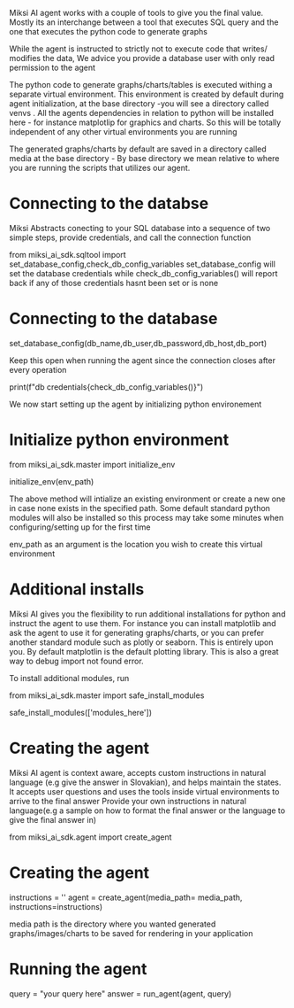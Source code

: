 Miksi AI agent works with a couple of tools to give you the final value. Mostly its an interchange between a tool that executes SQL query and the one that executes the python code to generate graphs 

While the agent is instructed to strictly not to execute code that writes/ modifies the data, We advice you provide a database user with only read permission to the agent

The python code to generate graphs/charts/tables is executed withing a separate virtual environment. This environment is created by default during agent initialization, at the base directory -you will see a directory called  venvs . All the agents dependencies in relation to python will be installed here - for instance matplotlip for graphics and charts. So this will be totally independent of any other virtual environments you are running

The generated graphs/charts by default are saved in a directory called media at the base directory - By base directory we mean relative to where you are running the scripts that utilizes our agent.

# Connecting to the databse 
Miksi Abstracts conecting to your SQL database into a sequence of two simple steps, provide credentials, and call the connection function

from miksi_ai_sdk.sqltool import set_database_config,check_db_config_variables
set_database_config will set the database credentials while check_db_config_variables() will report back if any of those credentials hasnt been set or is none

# Connecting to the database
set_database_config(db_name,db_user,db_password,db_host,db_port)

Keep this open when running the agent since the connection closes after every operation

print(f"db credentials{check_db_config_variables()}")

We now start setting up the agent by initializing python environement

# Initialize python environment
from miksi_ai_sdk.master import initialize_env

initialize_env(env_path)

The above method will intialize an existing environment or create a new one in case none exists in the specified path. Some default standard python  modules will also be installed so this process may take some minutes when configuring/setting up for the first time

env_path as an argument is the location you wish to create this virtual environment

# Additional installs 
Miksi AI gives you the flexibility to run additional installations for python and instruct the agent to use them. For instance you can install matplotlib and ask the agent to use it for generating graphs/charts,  or you can prefer another standard module such as plotly or seaborn. This is entirely upon you. By default matplotlin is the default plotting library. This is also a great way to debug import not found error. 

To install additional modules, run 

from miksi_ai_sdk.master import safe_install_modules

safe_install_modules(['modules_here'])


# Creating the agent
Miksi AI agent is context aware, accepts custom instructions in natural language (e.g give the answer in Slovakian), and helps maintain the states. It accepts user questions and uses the tools inside virtual environments to arrive to the final answer
Provide your own instructions in natural language(e.g a sample on how to format the final answer or the language to give the final answer in)

from miksi_ai_sdk.agent import create_agent

# Creating the agent
instructions = ''
agent = create_agent(media_path= media_path, instructions=instructions)

media path is the directory where you wanted generated graphs/images/charts to be saved for rendering in your application


# Running the agent
query = "your query here"
answer = run_agent(agent, query)
